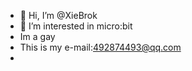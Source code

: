 - 👋 Hi, I’m @XieBrok
- 👀 I’m interested in micro:bit
- Im a gay
- This is my e-mail:492874493@qq.com
- 


<!---
XieBrok/XieBrok is a ✨ special ✨ repository because its `README.md` (this file) appears on your GitHub profile.
You can click the Preview link to take a look at your changes.
--->
